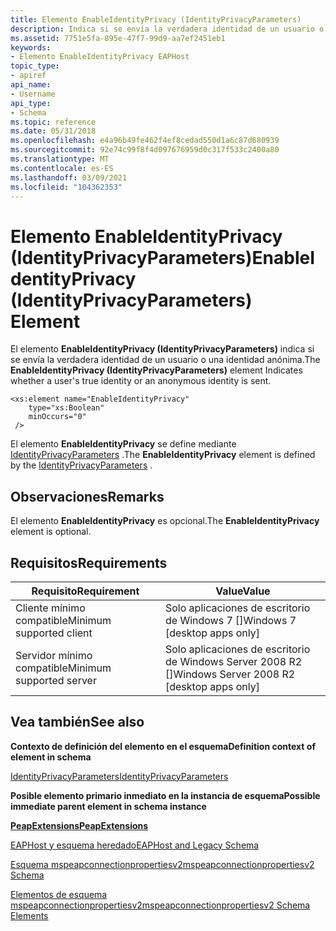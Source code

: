 ```yaml
---
title: Elemento EnableIdentityPrivacy (IdentityPrivacyParameters)
description: Indica si se envía la verdadera identidad de un usuario o una identidad anónima. | Elemento EnableIdentityPrivacy (IdentityPrivacyParameters)
ms.assetid: 7751e5fa-895e-47f7-99d9-aa7ef2451eb1
keywords:
- Elemento EnableIdentityPrivacy EAPHost
topic_type:
- apiref
api_name:
- Username
api_type:
- Schema
ms.topic: reference
ms.date: 05/31/2018
ms.openlocfilehash: e4a96b49fe462f4ef8cedad550d1a6c87d680939
ms.sourcegitcommit: 92e74c99f8f4d097676959d0c317f533c2400a80
ms.translationtype: MT
ms.contentlocale: es-ES
ms.lasthandoff: 03/09/2021
ms.locfileid: "104362353"
---
```

# <a name="enableidentityprivacy-identityprivacyparameters-element"></a><span data-ttu-id="4c7b4-105">Elemento EnableIdentityPrivacy (IdentityPrivacyParameters)</span><span class="sxs-lookup"><span data-stu-id="4c7b4-105">EnableIdentityPrivacy (IdentityPrivacyParameters) Element</span></span>

<span data-ttu-id="4c7b4-106">El elemento **EnableIdentityPrivacy (IdentityPrivacyParameters)** indica si se envía la verdadera identidad de un usuario o una identidad anónima.</span><span class="sxs-lookup"><span data-stu-id="4c7b4-106">The **EnableIdentityPrivacy (IdentityPrivacyParameters)** element Indicates whether a user's true identity or an anonymous identity is sent.</span></span>

``` syntax
<xs:element name="EnableIdentityPrivacy"
    type="xs:Boolean"
    minOccurs="0"
 />
```

<span data-ttu-id="4c7b4-107">El elemento **EnableIdentityPrivacy** se define mediante [IdentityPrivacyParameters](mspeapconnectionpropertiesv2-identityprivacyparameters-complextype.md) .</span><span class="sxs-lookup"><span data-stu-id="4c7b4-107">The **EnableIdentityPrivacy** element is defined by the [IdentityPrivacyParameters](mspeapconnectionpropertiesv2-identityprivacyparameters-complextype.md) .</span></span>

## <a name="remarks"></a><span data-ttu-id="4c7b4-108">Observaciones</span><span class="sxs-lookup"><span data-stu-id="4c7b4-108">Remarks</span></span>

<span data-ttu-id="4c7b4-109">El elemento **EnableIdentityPrivacy** es opcional.</span><span class="sxs-lookup"><span data-stu-id="4c7b4-109">The **EnableIdentityPrivacy** element is optional.</span></span>

## <a name="requirements"></a><span data-ttu-id="4c7b4-110">Requisitos</span><span class="sxs-lookup"><span data-stu-id="4c7b4-110">Requirements</span></span>



| <span data-ttu-id="4c7b4-111">Requisito</span><span class="sxs-lookup"><span data-stu-id="4c7b4-111">Requirement</span></span> | <span data-ttu-id="4c7b4-112">Value</span><span class="sxs-lookup"><span data-stu-id="4c7b4-112">Value</span></span> |
|-------------------------------------|---------------------------------------------------------|
| <span data-ttu-id="4c7b4-113">Cliente mínimo compatible</span><span class="sxs-lookup"><span data-stu-id="4c7b4-113">Minimum supported client</span></span><br/> | <span data-ttu-id="4c7b4-114">Solo aplicaciones de escritorio de Windows 7 \[\]</span><span class="sxs-lookup"><span data-stu-id="4c7b4-114">Windows 7 \[desktop apps only\]</span></span><br/>              |
| <span data-ttu-id="4c7b4-115">Servidor mínimo compatible</span><span class="sxs-lookup"><span data-stu-id="4c7b4-115">Minimum supported server</span></span><br/> | <span data-ttu-id="4c7b4-116">Solo aplicaciones de escritorio de Windows Server 2008 R2 \[\]</span><span class="sxs-lookup"><span data-stu-id="4c7b4-116">Windows Server 2008 R2 \[desktop apps only\]</span></span><br/> |



## <a name="see-also"></a><span data-ttu-id="4c7b4-117">Vea también</span><span class="sxs-lookup"><span data-stu-id="4c7b4-117">See also</span></span>

<dl> <dt>

<span data-ttu-id="4c7b4-118">**Contexto de definición del elemento en el esquema**</span><span class="sxs-lookup"><span data-stu-id="4c7b4-118">**Definition context of element in schema**</span></span>
</dt> <dt>

[<span data-ttu-id="4c7b4-119">IdentityPrivacyParameters</span><span class="sxs-lookup"><span data-stu-id="4c7b4-119">IdentityPrivacyParameters</span></span>](mspeapconnectionpropertiesv2-identityprivacyparameters-complextype.md)
</dt> <dt>

<span data-ttu-id="4c7b4-120">**Posible elemento primario inmediato en la instancia de esquema**</span><span class="sxs-lookup"><span data-stu-id="4c7b4-120">**Possible immediate parent element in schema instance**</span></span>
</dt> <dt>

[<span data-ttu-id="4c7b4-121">**PeapExtensions**</span><span class="sxs-lookup"><span data-stu-id="4c7b4-121">**PeapExtensions**</span></span>](mspeapconnectionpropertiesv1schema-peapextensions-eaptype-element.md)
<span data-ttu-id="4c7b4-122"></dt> <dt>


</dt> <dt></span><span class="sxs-lookup"><span data-stu-id="4c7b4-122"></dt> <dt>


</dt> <dt></span></span>

[<span data-ttu-id="4c7b4-123">EAPHost y esquema heredado</span><span class="sxs-lookup"><span data-stu-id="4c7b4-123">EAPHost and Legacy Schema</span></span>](eaphost-schemas.md)
</dt> <dt>

[<span data-ttu-id="4c7b4-124">Esquema mspeapconnectionpropertiesv2</span><span class="sxs-lookup"><span data-stu-id="4c7b4-124">mspeapconnectionpropertiesv2 Schema</span></span>](mspeapconnectionpropertiesv2schema-schema.md)
</dt> <dt>

[<span data-ttu-id="4c7b4-125">Elementos de esquema mspeapconnectionpropertiesv2</span><span class="sxs-lookup"><span data-stu-id="4c7b4-125">mspeapconnectionpropertiesv2 Schema Elements</span></span>](mspeapconnectionpropertiesv2schema-elements.md)
</dt> </dl>

 

 





